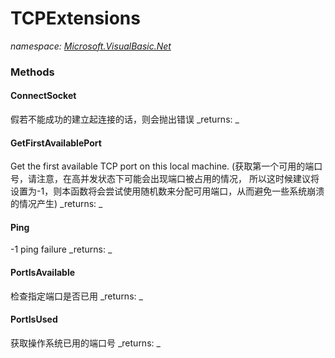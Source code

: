 ﻿
# TCPExtensions
_namespace: [Microsoft.VisualBasic.Net](N-Microsoft.VisualBasic.Net.md)_



### Methods

#### ConnectSocket
假若不能成功的建立起连接的话，则会抛出错误
_returns: _
#### GetFirstAvailablePort
Get the first available TCP port on this local machine.
 (获取第一个可用的端口号，请注意，在高并发状态下可能会出现端口被占用的情况，
 所以这时候建议将设置为-1，则本函数将会尝试使用随机数来分配可用端口，从而避免一些系统崩溃的情况产生)
_returns: _
#### Ping
-1 ping failure
_returns: _
#### PortIsAvailable
检查指定端口是否已用
_returns: _
#### PortIsUsed
获取操作系统已用的端口号
_returns: _



